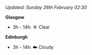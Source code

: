 *Updated: Sunday 26th February 02:30*

**Glasgow**

* 3h - 14h: :sunny: Clear

**Edinburgh**

* 3h - 14h: :cloud: Cloudy
